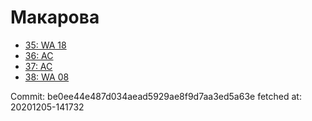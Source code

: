 # Макарова
- [35: WA 18](35.md)
- [36: AC](36.md)
- [37: AC](37.md)
- [38: WA 08](38.md)

Commit: be0ee44e487d034aead5929ae8f9d7aa3ed5a63e
 fetched at: 20201205-141732

